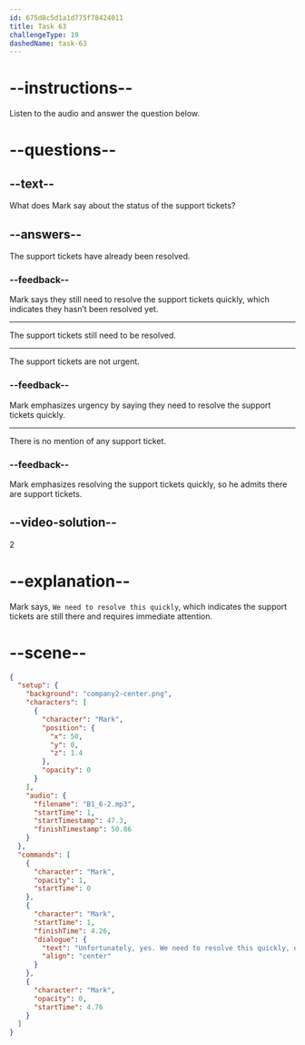 ```yaml
---
id: 675d8c5d1a1d775f78424011
title: Task 63
challengeType: 19
dashedName: task-63
---
```


<!-- (audio) Mark: Unfortunately, yes. We need to resolve this quickly, don't we? -->

# --instructions--

Listen to the audio and answer the question below.

# --questions--

## --text--

What does Mark say about the status of the support tickets?

## --answers--

The support tickets have already been resolved.

### --feedback--

Mark says they still need to resolve the support tickets quickly, which indicates they hasn’t been resolved yet.

---

The support tickets still need to be resolved.

---

The support tickets are not urgent.

### --feedback--

Mark emphasizes urgency by saying they need to resolve the support tickets quickly.

---

There is no mention of any support ticket.

### --feedback--

Mark emphasizes resolving the support tickets quickly, so he admits there are support tickets.

## --video-solution--

2

# --explanation--

Mark says, `We need to resolve this quickly`, which indicates the support tickets are still there and requires immediate attention.

# --scene--

```json
{
  "setup": {
    "background": "company2-center.png",
    "characters": [
      {
        "character": "Mark",
        "position": {
          "x": 50,
          "y": 0,
          "z": 1.4
        },
        "opacity": 0
      }
    ],
    "audio": {
      "filename": "B1_6-2.mp3",
      "startTime": 1,
      "startTimestamp": 47.3,
      "finishTimestamp": 50.86
    }
  },
  "commands": [
    {
      "character": "Mark",
      "opacity": 1,
      "startTime": 0
    },
    {
      "character": "Mark",
      "startTime": 1,
      "finishTime": 4.26,
      "dialogue": {
        "text": "Unfortunately, yes. We need to resolve this quickly, don't we?",
        "align": "center"
      }
    },
    {
      "character": "Mark",
      "opacity": 0,
      "startTime": 4.76
    }
  ]
}
```
